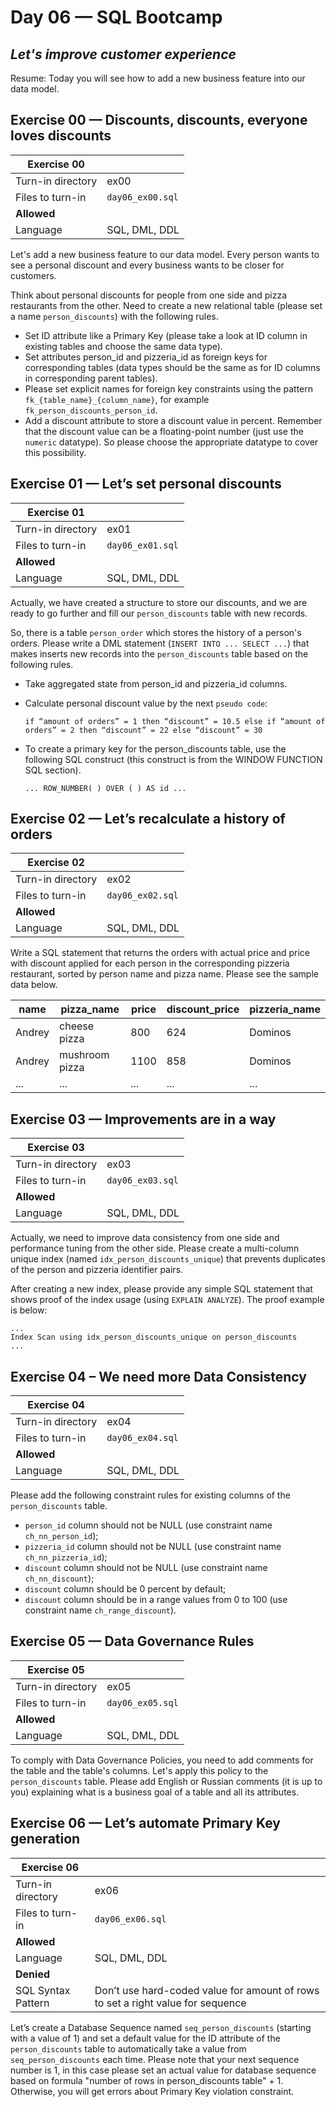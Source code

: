 # Day 06 — SQL Bootcamp

## _Let's improve customer experience_

Resume: Today you will see how to add a new business feature into our data model.

## Exercise 00 — Discounts, discounts, everyone loves discounts

|Exercise 00||
|-|-|
|Turn-in directory|ex00|
|Files to turn-in|`day06_ex00.sql`|
|**Allowed**||
|Language|SQL, DML, DDL|

Let's add a new business feature to our data model.
Every person wants to see a personal discount and every business wants to be closer for customers.

Think about personal discounts for people from one side and pizza restaurants from the other. Need to create a new relational table (please set a name `person_discounts`) with the following rules.

- Set ID attribute like a Primary Key (please take a look at ID column in existing tables and choose the same data type).
- Set attributes person_id and pizzeria_id as foreign keys for corresponding tables (data types should be the same as for ID columns in corresponding parent tables).
- Please set explicit names for foreign key constraints using the pattern `fk_{table_name}_{column_name}`, for example `fk_person_discounts_person_id`.
- Add a discount attribute to store a discount value in percent. Remember that the discount value can be a floating-point number (just use the `numeric` datatype). So please choose the appropriate datatype to cover this possibility.

## Exercise 01 — Let’s set personal discounts

|Exercise 01||
|-|-|
|Turn-in directory|ex01|
|Files to turn-in|`day06_ex01.sql`|
|**Allowed**||
|Language|SQL, DML, DDL|

Actually, we have created a structure to store our discounts, and we are ready to go further and fill our `person_discounts` table with new records.

So, there is a table `person_order` which stores the history of a person's orders. Please write a DML statement (`INSERT INTO ... SELECT ...`) that makes inserts new records into the `person_discounts` table based on the following rules.

- Take aggregated state from person_id and pizzeria_id columns.
- Calculate personal discount value by the next `pseudo code`:

    `if “amount of orders” = 1 then
        “discount” = 10.5
    else if “amount of orders” = 2 then
        “discount” = 22
    else
        “discount” = 30`

- To create a primary key for the person_discounts table, use the following SQL construct (this construct is from the WINDOW FUNCTION SQL section).

    `... ROW_NUMBER( ) OVER ( ) AS id ...`

## Exercise 02 — Let’s recalculate a history of orders

|Exercise 02||
|-|-|
|Turn-in directory|ex02|
|Files to turn-in|`day06_ex02.sql`|
|**Allowed**||
|Language|SQL, DML, DDL|

Write a SQL statement that returns the orders with actual price and price with discount applied for each person in the corresponding pizzeria restaurant, sorted by person name and pizza name. Please see the sample data below.

|name|pizza_name|price|discount_price|pizzeria_name|
|-|-|-|-|-|
|Andrey|cheese pizza|800|624|Dominos|
|Andrey|mushroom pizza|1100|858|Dominos|
|...|...|...|...|...|

## Exercise 03 — Improvements are in a way

|Exercise 03||
|-|-|
|Turn-in directory|ex03|
|Files to turn-in|`day06_ex03.sql`|
|**Allowed**||
|Language|SQL, DML, DDL|

Actually, we need to improve data consistency from one side and performance tuning from the other side. Please create a multi-column unique index (named `idx_person_discounts_unique`) that prevents duplicates of the person and pizzeria identifier pairs.

After creating a new index, please provide any simple SQL statement that shows proof of the index usage (using `EXPLAIN ANALYZE`).
The proof example is below:

    ...
    Index Scan using idx_person_discounts_unique on person_discounts
    ...

## Exercise 04 – We need more Data Consistency

|Exercise 04||
|-|-|
|Turn-in directory|ex04|
|Files to turn-in|`day06_ex04.sql`|
|**Allowed**||
|Language|SQL, DML, DDL|

Please add the following constraint rules for existing columns of the `person_discounts` table.

- `person_id` column should not be NULL (use constraint name `ch_nn_person_id`);
- `pizzeria_id` column should not be NULL (use constraint name `ch_nn_pizzeria_id`);
- `discount` column should not be NULL (use constraint name `ch_nn_discount`);
- `discount` column should be 0 percent by default;
- `discount` column should be in a range values from 0 to 100 (use constraint name `ch_range_discount`).

## Exercise 05 — Data Governance Rules

|Exercise 05||
|-|-|
|Turn-in directory|ex05|
|Files to turn-in|`day06_ex05.sql`|
|**Allowed**||
|Language|SQL, DML, DDL|

To comply with Data Governance Policies, you need to add comments for the table and the table's columns. Let's apply this policy to the `person_discounts` table. Please add English or Russian comments (it is up to you) explaining what is a business goal of a table and all its attributes.

## Exercise 06 — Let’s automate Primary Key generation

|Exercise 06||
|-|-|
|Turn-in directory|ex06|
|Files to turn-in|`day06_ex06.sql`|
|**Allowed**||
|Language|SQL, DML, DDL|
|**Denied**||
|SQL Syntax Pattern|Don’t use hard-coded value for amount of rows to set a right value for sequence|

Let’s create a Database Sequence named `seq_person_discounts` (starting with a value of 1) and set a default value for the ID attribute of the `person_discounts` table to automatically take a value from `seq_person_discounts` each time.
Please note that your next sequence number is 1, in this case please set an actual value for database sequence based on formula "number of rows in person_discounts table" + 1. Otherwise, you will get errors about Primary Key violation constraint.
